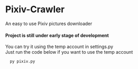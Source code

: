 # Pixiv-Crawler
An easy to use Pixiv pictures downloader

#### Project is still under early stage of development
You can try it using the temp account in settings.py<br>
Just run the code below if you want to use the temp account
````
  py pixiv.py
````
